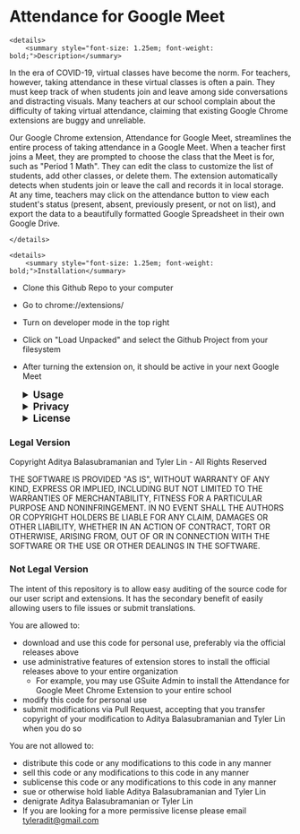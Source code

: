 # Attendance for Google Meet

    
    <details>
        <summary style="font-size: 1.25em; font-weight: bold;">Description</summary>

In the era of COVID-19, virtual classes have become the norm. For teachers, however, taking attendance in these virtual classes is often a pain. They must keep track of when students join and leave among side conversations and distracting visuals. Many teachers at our school complain about the difficulty of taking virtual attendance, claiming that existing Google Chrome extensions are buggy and unreliable.

Our Google Chrome extension, Attendance for Google Meet, streamlines the entire process of taking attendance in a Google Meet. When a teacher first joins a Meet, they are prompted to choose the class that the Meet is for, such as "Period 1 Math". They can edit the class to customize the list of students, add other classes, or delete them. The extension automatically detects when students join or leave the call and records it in local storage. At any time, teachers may click on the attendance button to view each student's status (present, absent, previously present, or not on list), and export the data to a beautifully formatted Google Spreadsheet in their own Google Drive.

    </details>

    <details>
        <summary style="font-size: 1.25em; font-weight: bold;">Installation</summary>

-   Clone this Github Repo to your computer
-   Go to chrome://extensions/
-   Turn on developer mode in the top right
-   Click on "Load Unpacked" and select the Github Project from your filesystem
-   After turning the extension on, it should be active in your next Google Meet

    </details>

    <details>
        <summary style="font-size: 1.25em; font-weight: bold;">Usage</summary>

    </details>

    <details>
        <summary style="font-size: 1.25em; font-weight: bold;">Privacy</summary>

    </details>

    <details>
        <summary style="font-size: 1.25em; font-weight: bold;">License</summary>

### Legal Version

Copyright Aditya Balasubramanian and Tyler Lin - All Rights Reserved

THE SOFTWARE IS PROVIDED "AS IS", WITHOUT WARRANTY OF ANY KIND, EXPRESS OR IMPLIED, INCLUDING BUT NOT LIMITED TO THE WARRANTIES OF MERCHANTABILITY, FITNESS FOR A PARTICULAR PURPOSE AND NONINFRINGEMENT. IN NO EVENT SHALL THE AUTHORS OR COPYRIGHT HOLDERS BE LIABLE FOR ANY CLAIM, DAMAGES OR OTHER LIABILITY, WHETHER IN AN ACTION OF CONTRACT, TORT OR OTHERWISE, ARISING FROM, OUT OF OR IN CONNECTION WITH THE SOFTWARE OR THE USE OR OTHER DEALINGS IN THE SOFTWARE.

### Not Legal Version

The intent of this repository is to allow easy auditing of the source code for our user script and extensions. It has the secondary benefit of easily allowing users to file issues or submit translations.

You are allowed to:

- download and use this code for personal use, preferably via the official releases above
- use administrative features of extension stores to install the official releases above to your entire organization
  * For example, you may use GSuite Admin to install the Attendance for Google Meet Chrome Extension to your entire school
- modify this code for personal use
- submit modifications via Pull Request, accepting that you transfer copyright of your modification to Aditya Balasubramanian and Tyler Lin when you do so

You are not allowed to:

- distribute this code or any modifications to this code in any manner
- sell this code or any modifications to this code in any manner
- sublicense this code or any modifications to this code in any manner
- sue or otherwise hold liable Aditya Balasubramanian and Tyler Lin
- denigrate Aditya Balasubramanian or Tyler Lin
- If you are looking for a more permissive license please email tyleradit@gmail.com

</details>